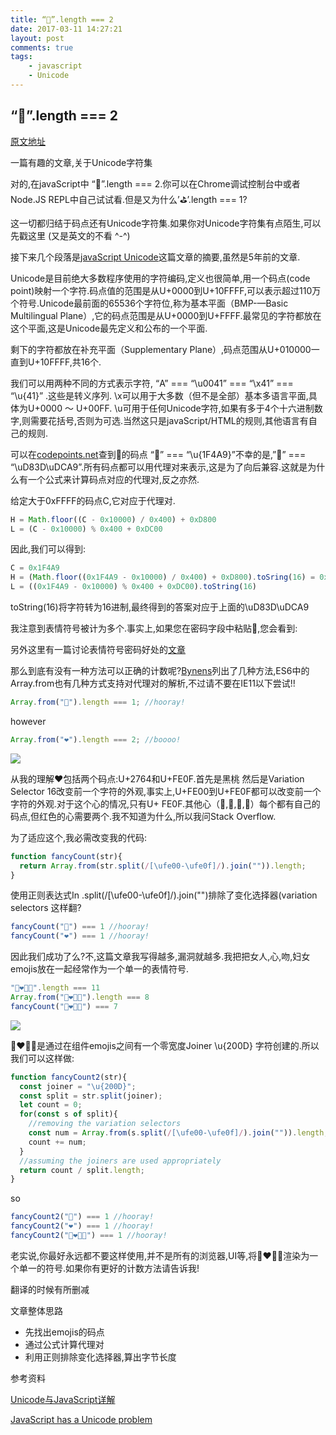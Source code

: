 ```yaml
---
title: “💩”.length === 2
date: 2017-03-11 14:27:21
layout: post
comments: true
tags:
    - javascript
    - Unicode
---
```


## “💩”.length === 2

[原文地址](http://blog.jonnew.com/posts/poo-dot-length-equals-two)

一篇有趣的文章,关于Unicode字符集

对的,在javaScript中 “💩”.length === 2.你可以在Chrome调试控制台中或者Node.JS REPL中自己试试看.但是又为什么’⛳’.length === 1?

这一切都归结于码点还有Unicode字符集.如果你对Unicode字符集有点陌生,可以先戳这里 (又是英文的不看 ^-^)

<!-- more -->

接下来几个段落是[javaScript Unicode](https://mathiasbynens.be/notes/javascript-unicode)这篇文章的摘要,虽然是5年前的文章.

Unicode是目前绝大多数程序使用的字符编码,定义也很简单,用一个码点(code point)映射一个字符.码点值的范围是从U+0000到U+10FFFF,可以表示超过110万个符号.Unicode最前面的65536个字符位,称为基本平面（BMP-—Basic Multilingual Plane）,它的码点范围是从U+0000到U+FFFF.最常见的字符都放在这个平面,这是Unicode最先定义和公布的一个平面.

剩下的字符都放在补充平面（Supplementary Plane）,码点范围从U+010000一直到U+10FFFF,共16个.

我们可以用两种不同的方式表示字符, “A” === “\u0041” === “\x41” === “\u{41}” .这些是转义序列. \x可以用于大多数（但不是全部）基本多语言平面,具体为U+0000 〜 U+00FF. \u可用于任何Unicode字符,如果有多于4个十六进制数字,则需要花括号,否则为可选.当然这只是javaScript/HTML的规则,其他语言有自己的规则.

可以在[codepoints.net](https://codepoints.net/U+1F4A9)查到💩的码点 “💩” === “\u{1F4A9}”不幸的是,”💩” === “\uD83D\uDCA9”.所有码点都可以用代理对来表示,这是为了向后兼容.这就是为什么有一个公式来计算码点对应的代理对,反之亦然.

给定大于0xFFFF的码点C,它对应于代理对.

```js
H = Math.floor((C - 0x10000) / 0x400) + 0xD800
L = (C - 0x10000) % 0x400 + 0xDC00
```
因此,我们可以得到:

```js
C = 0x1F4A9
H = (Math.floor((0x1F4A9 - 0x10000) / 0x400) + 0xD800).toSring(16) = 0xD83D
L = ((0x1F4A9 - 0x10000) % 0x400 + 0xDC00).toString(16)
```

toString(16)将字符转为16进制,最终得到的答案对应于上面的\uD83D\uDCA9

我注意到表情符号被计为多个.事实上,如果您在密码字段中粘贴💩,您会看到:

另外这里有一篇讨论表情符号密码好处的[文章](https://medium.com/@hvost/why-you-should-not-use-emojis-in-your-passwords-b8db0607e169#.ee3f1qr43)

那么到底有没有一种方法可以正确的计数呢?[Bynens](https://mathiasbynens.be/notes/javascript-unicode#accounting-for-astral-symbols)列出了几种方法,ES6中的Array.from也有几种方式支持对代理对的解析,不过请不要在IE11以下尝试!!

```js
Array.from("💩").length === 1; //hooray!
```

however

```js
Array.from("❤️").length === 2; //boooo!
```

![](http://blog.jonnew.com/assets/poo-unicode/why1.jpg)

从我的理解❤️包括两个码点:U+2764和U+FE0F.首先是黑桃 然后是Variation Selector 16改变前一个字符的外观,事实上,U+FE00到U+FE0F都可以改变前一个字符的外观.对于这个心的情况,只有U+ FE0F.其他心（💙,💚,💛,💜）每个都有自己的码点,但红色的心需要两个.我不知道为什么,所以我问Stack Overflow.

为了适应这个,我必需改变我的代码:

```js
function fancyCount(str){
  return Array.from(str.split(/[\ufe00-\ufe0f]/).join("")).length;
}
```
使用正则表达式In .split(/[\ufe00-\ufe0f]/).join("")排除了变化选择器(variation selectors 这样翻?

```js
fancyCount("💩") === 1 //hooray!
fancyCount("❤️") === 1 //hooray!
```

因此我们成功了么?不,这篇文章我写得越多,漏洞就越多.我把把女人,心,吻,妇女emojis放在一起经常作为一个单一的表情符号.

```js
"👩‍❤️‍💋‍👩".length === 11
Array.from("👩‍❤️‍💋‍👩").length === 8
fancyCount("👩‍❤️‍💋‍👩") === 7
```

![](http://blog.jonnew.com/assets/poo-unicode/makeitstop.gif)

👩❤️💋👩是通过在组件emojis之间有一个零宽度Joiner \u{200D} 字符创建的.所以我们可以这样做:

```js
function fancyCount2(str){
  const joiner = "\u{200D}";
  const split = str.split(joiner);
  let count = 0;
  for(const s of split){
    //removing the variation selectors
    const num = Array.from(s.split(/[\ufe00-\ufe0f]/).join("")).length;
    count += num;
  }
  //assuming the joiners are used appropriately
  return count / split.length;
}
```
so

```js
fancyCount2("💩") === 1 //hooray!
fancyCount2("❤️") === 1 //hooray!
fancyCount2("👩‍❤️‍💋‍👩") === 1 //hooray!
```
老实说,你最好永远都不要这样使用,并不是所有的浏览器,UI等,将👩❤️💋👩渲染为一个单一的符号.如果你有更好的计数方法请告诉我!

翻译的时候有所删减

文章整体思路

* 先找出emojis的码点
* 通过公式计算代理对
* 利用正则排除变化选择器,算出字节长度

参考资料

[Unicode与JavaScript详解](http://www.ruanyifeng.com/blog/2014/12/unicode.html)

[JavaScript has a Unicode problem](https://mathiasbynens.be/notes/javascript-unicode)